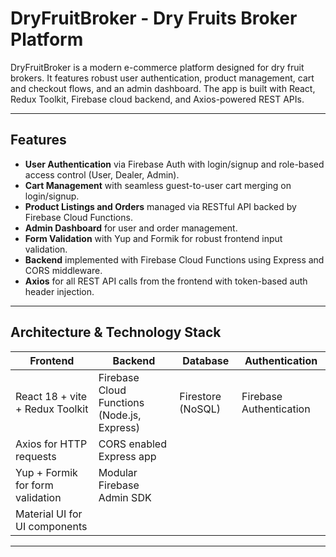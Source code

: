 # DryFruitBroker - Dry Fruits Broker Platform

DryFruitBroker is a modern e-commerce platform designed for dry fruit brokers. It features robust user authentication, product management, cart and checkout flows, and an admin dashboard. The app is built with React, Redux Toolkit, Firebase cloud backend, and Axios-powered REST APIs.

---

## Features

- **User Authentication** via Firebase Auth with login/signup and role-based access control (User, Dealer, Admin).
- **Cart Management** with seamless guest-to-user cart merging on login/signup.
- **Product Listings and Orders** managed via RESTful API backed by Firebase Cloud Functions.
- **Admin Dashboard** for user and order management.
- **Form Validation** with Yup and Formik for robust frontend input validation.
- **Backend** implemented with Firebase Cloud Functions using Express and CORS middleware.
- **Axios** for all REST API calls from the frontend with token-based auth header injection.

---

## Architecture & Technology Stack

| Frontend                             | Backend                                      | Database           | Authentication      |
|------------------------------------|----------------------------------------------|--------------------|---------------------|
| React 18 + vite + Redux Toolkit            | Firebase Cloud Functions (Node.js, Express) | Firestore (NoSQL)  | Firebase Authentication |
| Axios for HTTP requests             | CORS enabled Express app                      |                    |                     |
| Yup + Formik for form validation    | Modular Firebase Admin SDK                    |                    |                     |
| Material UI for UI components       |                                              |                    |                     |

---


